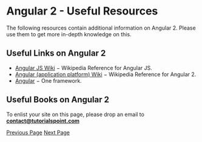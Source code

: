 # Angular 2 - Useful Resources
The following resources contain additional information on Angular 2. Please use them to get more in-depth knowledge on this.

## Useful Links on Angular 2
   * [Angular JS Wiki](https://en.wikipedia.org/wiki/AngularJS)  − Wikipedia Reference for Angular JS.
   * [Angular (application platform) Wiki](https://en.wikipedia.org/wiki/Angular_(application_platform))  − Wikipedia Reference for Angular 2.
   * [Angular](https://angular.io)  − One framework.

## Useful Books on Angular 2
To enlist your site on this page, please drop an email to **contact@tutorialspoint.com**


[Previous Page](../angular2/angular2_quick_guide.md) [Next Page](../angular2/angular2_discussion.md) 
